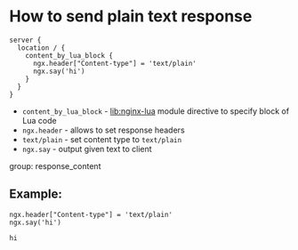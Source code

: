 # How to send plain text response

```nginx
server {
  location / {
    content_by_lua_block {
      ngx.header["Content-type"] = 'text/plain'
      ngx.say('hi')
    }
  }
}
```

- `content_by_lua_block` - [lib:nginx-lua](/nginx-lua/how-to-install-nginx-lua-module-in-ubuntu-ubuntuversion) module directive to specify block of Lua code
- `ngx.header` - allows to set response headers
- `text/plain` - set content type to `text/plain`
- `ngx.say` - output given text to client

group: response_content

## Example: 
```nginx
ngx.header["Content-type"] = 'text/plain'
ngx.say('hi')
```
```
hi

```

